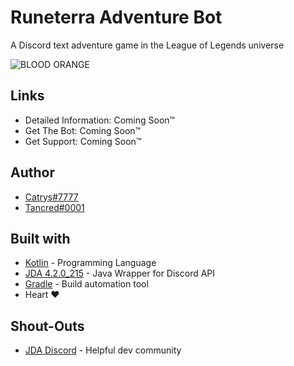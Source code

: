 # Runeterra Adventure Bot
A Discord text adventure game in the League of Legends universe

![BLOOD ORANGE](https://i.imgur.com/ZDSaxzF.png)

## Links
* Detailed Information: Coming Soon™
* Get The Bot: Coming Soon™
* Get Support: Coming Soon™

## Author
* [Catrys#7777](https://discord.gg/cat)
* [Tancred#0001](https://github.com/Tancred423)

## Built with
* [Kotlin](https://kotlinlang.org/) - Programming Language
* [JDA 4.2.0_215](https://github.com/DV8FromTheWorld/JDA) - Java Wrapper for Discord API
* [Gradle](https://gradle.org/) - Build automation tool
* Heart ❤

## Shout-Outs
* [JDA Discord](https://discord.gg/0hMr4ce0tIl3SLv5) - Helpful dev community
